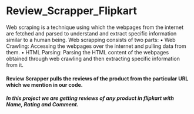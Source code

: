 # Review_Scrapper_Flipkart

Web scraping is a technique using which the webpages from the internet are fetched and parsed to understand and extract specific information similar to a human being. 
Web scrapping consists of two parts:
• Web Crawling: Accessing the webpages over the internet and pulling data from them.
• HTML Parsing: Parsing the HTML content of the webpages obtained through web crawling and then extracting specific information from it.

#### Review Scrapper pulls the reviews of the product from the particular URL which we mention in our code. 
##### In this project we are getting reviews of any product in flipkart with Name, Rating and Comment.

